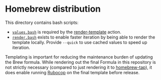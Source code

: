 # Homebrew distribution

<!--meaningless change-->

This directory contains bash scripts:

- [`values.bash`](./values.bash) is required by the [render-template](https://github.com/anttiharju/actions/tree/v0/render-template) action.
- [`render.bash`](./render.bash) exists to enable faster iteration by being able to render the template locally. Provide `--quick` to use cached values to speed up iteration.

Templating is important for reducing the maintenance burden of updating the Brew formula. While rendering out the final Formula in this repository is not strictly necessary (compared to just rendering it to [homebrew-tap](https://github.com/anttiharju/homebrew-tap)), it does enable running [Rubocop](https://rubocop.org) on the final template before release.
